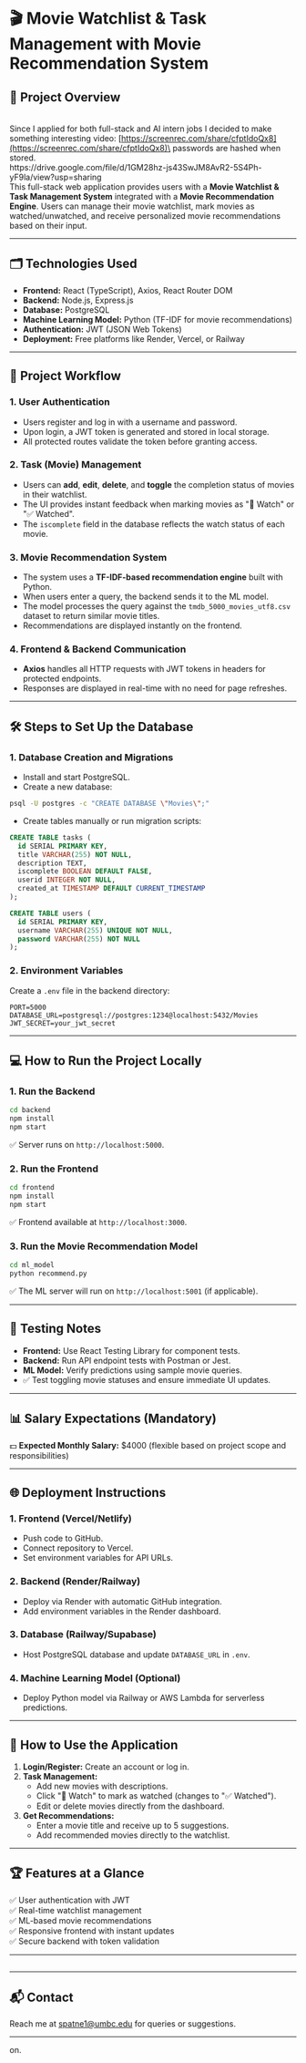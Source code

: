 # 🎬 Movie Watchlist & Task Management with Movie Recommendation System

## 📖 Project Overview

\
Since I applied for both full-stack and AI intern jobs I decided to make something interesting video: [https://screenrec.com/share/cfptIdoQx8](https://screenrec.com/share/cfptIdoQx8)\
passwords are hashed when stored.\
https\://drive.google.com/file/d/1GM28hz-js43SwJM8AvR2-5S4Ph-yF9la/view?usp=sharing\
This full-stack web application provides users with a **Movie Watchlist & Task Management System** integrated with a **Movie Recommendation Engine**. Users can manage their movie watchlist, mark movies as watched/unwatched, and receive personalized movie recommendations based on their input.

---

## 🗂️ Technologies Used

- **Frontend:** React (TypeScript), Axios, React Router DOM
- **Backend:** Node.js, Express.js
- **Database:** PostgreSQL
- **Machine Learning Model:** Python (TF-IDF for movie recommendations)
- **Authentication:** JWT (JSON Web Tokens)
- **Deployment:** Free platforms like Render, Vercel, or Railway

---

## 🚀 Project Workflow

### 1. **User Authentication**

- Users register and log in with a username and password.
- Upon login, a JWT token is generated and stored in local storage.
- All protected routes validate the token before granting access.

### 2. **Task (Movie) Management**

- Users can **add**, **edit**, **delete**, and **toggle** the completion status of movies in their watchlist.
- The UI provides instant feedback when marking movies as "👀 Watch" or "✅ Watched".
- The `iscomplete` field in the database reflects the watch status of each movie.

### 3. **Movie Recommendation System**

- The system uses a **TF-IDF-based recommendation engine** built with Python.
- When users enter a query, the backend sends it to the ML model.
- The model processes the query against the `tmdb_5000_movies_utf8.csv` dataset to return similar movie titles.
- Recommendations are displayed instantly on the frontend.

### 4. **Frontend & Backend Communication**

- **Axios** handles all HTTP requests with JWT tokens in headers for protected endpoints.
- Responses are displayed in real-time with no need for page refreshes.

---

## 🛠️ Steps to Set Up the Database

### 1. **Database Creation and Migrations**

- Install and start PostgreSQL.
- Create a new database:

```bash
psql -U postgres -c "CREATE DATABASE \"Movies\";"
```

- Create tables manually or run migration scripts:

```sql
CREATE TABLE tasks (
  id SERIAL PRIMARY KEY,
  title VARCHAR(255) NOT NULL,
  description TEXT,
  iscomplete BOOLEAN DEFAULT FALSE,
  userid INTEGER NOT NULL,
  created_at TIMESTAMP DEFAULT CURRENT_TIMESTAMP
);

CREATE TABLE users (
  id SERIAL PRIMARY KEY,
  username VARCHAR(255) UNIQUE NOT NULL,
  password VARCHAR(255) NOT NULL
);
```

### 2. **Environment Variables**

Create a `.env` file in the backend directory:

```env
PORT=5000
DATABASE_URL=postgresql://postgres:1234@localhost:5432/Movies
JWT_SECRET=your_jwt_secret
```

---

## 💻 How to Run the Project Locally

### 1. **Run the Backend**

```bash
cd backend
npm install
npm start
```

✅ Server runs on `http://localhost:5000`.

### 2. **Run the Frontend**

```bash
cd frontend
npm install
npm start
```

✅ Frontend available at `http://localhost:3000`.

### 3. **Run the Movie Recommendation Model**

```bash
cd ml_model
python recommend.py
```

✅ The ML server will run on `http://localhost:5001` (if applicable).

---

## 🧪 Testing Notes

- **Frontend:** Use React Testing Library for component tests.
- **Backend:** Run API endpoint tests with Postman or Jest.
- **ML Model:** Verify predictions using sample movie queries.
- ✅ Test toggling movie statuses and ensure immediate UI updates.

---

## 📊 Salary Expectations (Mandatory)

💵 **Expected Monthly Salary:** \$4000 (flexible based on project scope and responsibilities)

---

## 🌐 Deployment Instructions

### 1. **Frontend (Vercel/Netlify)**

- Push code to GitHub.
- Connect repository to Vercel.
- Set environment variables for API URLs.

### 2. **Backend (Render/Railway)**

- Deploy via Render with automatic GitHub integration.
- Add environment variables in the Render dashboard.

### 3. **Database (Railway/Supabase)**

- Host PostgreSQL database and update `DATABASE_URL` in `.env`.

### 4. **Machine Learning Model (Optional)**

- Deploy Python model via Railway or AWS Lambda for serverless predictions.

---

## 📝 How to Use the Application

1. **Login/Register:** Create an account or log in.
2. **Task Management:**
   - Add new movies with descriptions.
   - Click "👀 Watch" to mark as watched (changes to "✅ Watched").
   - Edit or delete movies directly from the dashboard.
3. **Get Recommendations:**
   - Enter a movie title and receive up to 5 suggestions.
   - Add recommended movies directly to the watchlist.

---

## 🏆 Features at a Glance

✅ User authentication with JWT\
✅ Real-time watchlist management\
✅ ML-based movie recommendations\
✅ Responsive frontend with instant updates\
✅ Secure backend with token validation

---

##

---

## 📬 Contact

Reach me at [spatne1@umbc.edu](mailto\:spatne1@umbc.edu) for queries or suggestions.

---

on.

